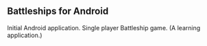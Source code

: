 Battleships for Android
-----------------------

Initial Android application. Single player Battleship game.
(A learning application.)
